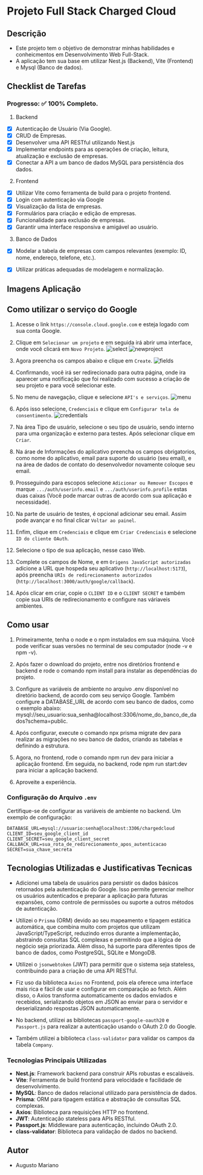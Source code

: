 # Projeto Full Stack Charged Cloud

## Descrição
- Este projeto tem o objetivo de demonstrar minhas habilidades e conheicmentos em Desenvolvimento Web Full-Stack.
- A aplicação tem sua base em utilizar Nest.js (Backend), Vite (Frontend) e Mysql (Banco de dados).

## Checklist de Tarefas

### Progresso: ✅ 100% Completo.

1. Backend
- [X] Autenticação de Usuário (Via Google).
- [X] CRUD de Empresas.
- [X] Desenvolver uma API RESTful utilizando Nest.js
- [X] Implementar endpoints para as operações de criação, leitura, atualização e exclusão de empresas.
- [X] Conectar a API a um banco de dados MySQL para persistência dos dados.

2. Frontend
- [X] Utilizar Vite como ferramenta de build para o projeto frontend.
- [X] Login com autenticação via Google
- [X] Visualização da lista de empresas.
- [X] Formulários para criação e edição de empresas.
- [X] Funcionalidade para exclusão de empresas.
- [X] Garantir uma interface responsiva e amigável ao usuário.

3. Banco de Dados
- [X] Modelar a tabela de empresas com campos relevantes (exemplo: ID, nome, endereço, telefone, etc.).
- [X] Utilizar práticas adequadas de modelagem e normalização.




## Imagens Aplicação


## Como utilizar o serviço do Google
1. Acesse o link `https://console.cloud.google.com` e esteja logado com sua conta Google.

2. Clique em `Selecionar um projeto` e em seguida irá abrir uma interface, onde você clicará em `Novo Projeto`.
![select](./assetsforread/select.png)
![newproject](./assetsforread/newProject.png)

3. Agora preencha os campos abaixo e clique em `Create`.
![fields](./assetsforread/fields.png)

4. Confirmando, você irá ser redirecionado para outra página, onde ira aparecer uma notificação que foi realizado com sucesso a criação de seu projeto e para você selecionar este.

5. No menu de navegação, clique e selecione `API's e serviços`.
![menu](./assetsforread/menu.png)

6. Após isso selecione, `Credenciais` e clique em `Configurar tela de consentimento`.
![credentials](./assetsforread/credentialsandscreen.png)

7. Na área Tipo de usuário, selecione o seu tipo de usuário, sendo interno para uma organização e externo para testes. Após selecionar clique em `Criar`.

8. Na árae de Informações do aplicativo preencha os campos obrigatorios, como nome do aplicativo, email para suporte do usuário (seu email), e na área de dados de contato do desenvolvedor novamente coloque seu email.

9. Prosseguindo para escopos selecione `Adicionar ou Remover Escopos` e marque `.../auth/userinfo.email` e `.../auth/userinfo.profile` estas duas caixas (Você pode marcar outras de acordo com sua aplicação e necessidade).

10. Na parte de usuário de testes, é opcional adicionar seu email. Assim pode avançar e no final clicar `Voltar ao painel`.

11. Enfim, clique em `Credenciais` e clique em `Criar Credenciais` e selecione `ID do cliente OAuth`.

12. Selecione o tipo de sua aplicação, nesse caso Web.

13. Complete os campos de Nome, e em `Origens JavaScript autorizadas` adicione a URL que hospeda seu aplicativo (`http://localhost:5173`), após preencha `URIs de redirecionamento autorizados` (`http://localhost:3000/auth/google/callback`).

14. Após clicar em criar, copie o `CLIENT ID` e o `CLIENT SECRET` e também copie sua URIs de redirecionamento e configure nas váriaveis ambientes.

## Como usar
1. Primeiramente, tenha o node e o npm instalados em sua máquina. Você pode verificar suas versões no terminal de seu computador (node -v e npm -v).

2. Após fazer o download do projeto, entre nos diretórios frontend e backend e rode o comando npm install para instalar as dependências do projeto.

3. Configure as variáveis de ambiente no arquivo .env disponível no diretório backend, de acordo com seu serviço Google. Também configure a DATABASE_URL de acordo com seu banco de dados, como o exemplo abaixo: mysql://seu_usuario:sua_senha@localhost:3306/nome_do_banco_de_dados?schema=public.

4. Após configurar, execute o comando npx prisma migrate dev para realizar as migrações no seu banco de dados, criando as tabelas e definindo a estrutura.

5. Agora, no frontend, rode o comando npm run dev para iniciar a aplicação frontend. Em seguida, no backend, rode npm run start:dev para iniciar a aplicação backend.

6. Aproveite a experiência.

### Configuração do Arquivo `.env`
Certifique-se de configurar as variáveis de ambiente no backend. Um exemplo de configuração:

```env
DATABASE_URL=mysql://usuario:senha@localhost:3306/chargedcloud
CLIENT_ID=seu_google_client_id
CLIENT_SECRET=seu_google_client_secret
CALLBACK_URL=sua_rota_de_redirecionamento_apos_autenticacao
SECRET=sua_chave_secreta
```

## Tecnologias Utilizadas e Justificativas Tecnicas

- Adicionei uma tabela de usuários para persistir os dados básicos retornados pela autenticação do Google. Isso permite gerenciar melhor os usuários autenticados e preparar a aplicação para futuras expansões, como controle de permissões ou suporte a outros métodos de autenticação.

- Utilizei o `Prisma` (ORM) devido ao seu mapeamento e tipagem estática automática, que combina muito com projetos que utilizam JavaScript/TypeScript, reduzindo erros durante a implementação, abstraindo consultas SQL complexas e permitindo que a lógica de negócio seja priorizada. Além disso, há suporte para diferentes tipos de banco de dados, como PostgreSQL, SQLite e MongoDB.

- Utilizei o `jsonwebtoken` (JWT) para permitir que o sistema seja stateless, contribuindo para a criação de uma API RESTful.

- Fiz uso da biblioteca `Axios` no Frontend, pois ela oferece uma interface mais rica e fácil de usar e configurar em comparação ao fetch. Além disso, o Axios transforma automaticamente os dados enviados e recebidos, serializando objetos em JSON ao enviar para o servidor e deserializando respostas JSON automaticamente.

- No backend, utilizei as bibliotecas `passport-google-oauth20` e `Passport.js` para realizar a autenticação usando o OAuth 2.0 do Google.

- Também utilizei a biblioteca `class-validator` para validar os campos da tabela `Company`.

### Tecnologias Principais Utilizadas
- **Nest.js**: Framework backend para construir APIs robustas e escaláveis.
- **Vite**: Ferramenta de build frontend para velocidade e facilidade de desenvolvimento.
- **MySQL**: Banco de dados relacional utilizado para persistência de dados.
- **Prisma**: ORM para tipagem estática e abstração de consultas SQL complexas.
- **Axios**: Biblioteca para requisições HTTP no frontend.
- **JWT**: Autenticação stateless para APIs RESTful.
- **Passport.js**: Middleware para autenticação, incluindo OAuth 2.0.
- **class-validator**: Biblioteca para validação de dados no backend.

## Autor
- Augusto Mariano